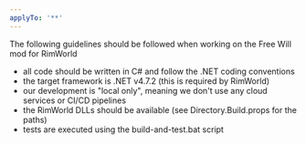 ```yaml
---
applyTo: '**'
---
```

The following guidelines should be followed when working on the Free Will mod for RimWorld
 - all code should be written in C# and follow the .NET coding conventions
 - the target framework is .NET v4.7.2 (this is required by RimWorld)
 - our development is "local only", meaning we don't use any cloud services or CI/CD pipelines
 - the RimWorld DLLs should be available (see Directory.Build.props for the paths)
 - tests are executed using the build-and-test.bat script